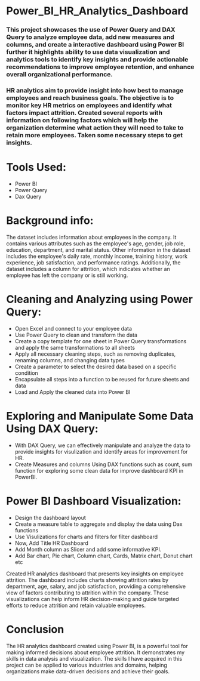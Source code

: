 # Power_BI_HR_Analytics_Dashboard
### This project showcases the use of Power Query and DAX Query to analyze employee data, add new measures and columns, and create a interactive dashboard using Power BI further it highlights ability to use data visualization and analytics tools to identify key insights and provide actionable recommendations to improve employee retention, and enhance overall organizational performance.
### HR analytics aim to provide insight into how best to manage employees and reach business goals. The objective is to monitor key HR metrics on employees and identify what factors impact attrition. Created several reports with information on following factors which will help the organization determine what action they will need to take to retain more employees. Taken some necessary steps to get insights.

# Tools Used:
  * Power BI
  * Power Query
  * Dax Query

# Background info:
The dataset includes information about employees in the company. It contains various attributes such as the employee's age, gender, job role, education, department, and marital status. Other information in the dataset includes the employee's daily rate, monthly income, training history, work experience, job satisfaction, and performance ratings. Additionally, the dataset includes a column for attrition, which indicates whether an employee has left the company or is still working.

# Cleaning and Analyzing using Power Query:
  * Open Excel and connect to your employee data
  * Use Power Query to clean and transform the data
  * Create a copy template for one sheet in Power Query transformations and apply the same transformations to all sheets
  * Apply all necessary cleaning steps, such as removing duplicates, renaming columns, and changing data types
  * Create a parameter to select the desired data based on a specific condition
  * Encapsulate all steps into a function to be reused for future sheets and data
  * Load and Apply the cleaned data into Power BI

# Exploring and Manipulate Some Data Using DAX Query:
  * With DAX Query, we can effectively manipulate and analyze the data to provide insights for visulization and identify areas for improvement for HR.
  * Create Measures and columns Using DAX functions such as count, sum function for exploring some clean data for improve dashboard KPI in PowerBI.

# Power BI Dashboard Visualization:
  * Design the dashboard layout
  * Create a measure table to aggregate and display the data using Dax functions
  * Use Visulizations for charts and filters for filter dashboard
  * Now, Add Title HR Dashboard
  * Add Month column as Slicer and add some informative KPI.
  * Add Bar chart, Pie chart, Column chart, Cards, Matrix chart, Donut chart etc

Created HR analytics dashboard that presents key insights on employee attrition. The dashboard includes charts showing attrition rates by department, age, salary, and job satisfaction, providing a comprehensive view of factors contributing to attrition within the company. These visualizations can help inform HR decision-making and guide targeted efforts to reduce attrition and retain valuable employees.

# Conclusion
The HR analytics dashboard created using Power BI, is a powerful tool for making informed decisions about employee attrition. It demonstrates my skills in data analysis and visualization. The skills I have acquired in this project can be applied to various industries and domains, helping organizations make data-driven decisions and achieve their goals.
